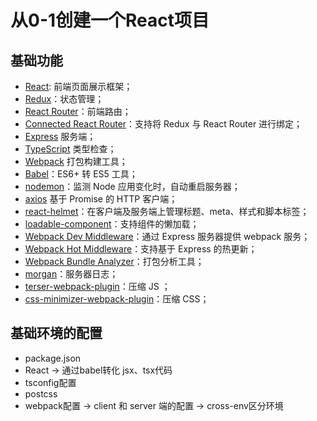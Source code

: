 # 从0-1创建一个React项目

## 基础功能

- [React](https://facebook.github.io/react): 前端页面展示框架；
- [Redux](https://github.com/reactjs/redux)：状态管理；
- [React Router](https://reacttraining.com/react-router)：前端路由；
- [Connected React Router](https://github.com/supasate/connected-react-router)：支持将 Redux 与 React Router 进行绑定；
- [Express](https://expressjs.com/) 服务端；
- [TypeScript](https://www.typescriptlang.org/) 类型检查；
- [Webpack](https://webpack.js.org/) 打包构建工具；
- [Babel](https://babeljs.io/)：ES6+ 转 ES5 工具；
- [nodemon](https://nodemon.io/)：监测 Node 应用变化时，自动重启服务器；
- [axios](https://axios-http.com/) 基于 Promise 的 HTTP 客户端；
- [react-helmet](https://github.com/nfl/react-helmet)：在客户端及服务端上管理标题、meta、样式和脚本标签；
- [loadable-component](https://github.com/smooth-code/loadable-components)：支持组件的懒加载；
- [Webpack Dev Middleware](https://github.com/webpack/webpack-dev-middleware)：通过 Express 服务器提供 webpack 服务；
- [Webpack Hot Middleware](https://github.com/glenjamin/webpack-hot-middleware)：支持基于 Express 的热更新；
- [Webpack Bundle Analyzer](https://github.com/webpack-contrib/webpack-bundle-analyzer)：打包分析工具；
- [morgan](https://github.com/expressjs/morgan)：服务器日志；
- [terser-webpack-plugin](https://github.com/webpack-contrib/terser-webpack-plugin)：压缩 JS ；
- [css-minimizer-webpack-plugin](https://github.com/webpack-contrib/css-minimizer-webpack-plugin)：压缩 CSS；

## 基础环境的配置

- package.json 
- React -> 通过babel转化 jsx、tsx代码 
- tsconfig配置 
- postcss 
- webpack配置 -> client 和 server 端的配置 -> cross-env区分环境

